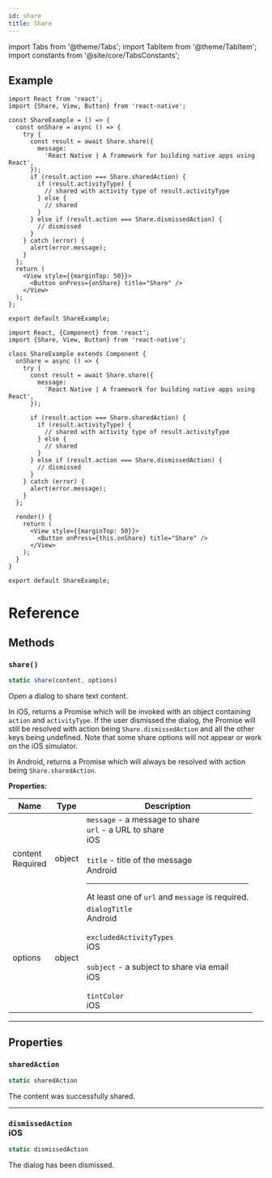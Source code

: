 ```yaml
---
id: share
title: Share
---
```


import Tabs from '@theme/Tabs'; import TabItem from '@theme/TabItem'; import constants from '@site/core/TabsConstants';

## Example

<Tabs groupId="syntax" defaultValue={constants.defaultSyntax} values={constants.syntax}>
<TabItem value="functional">

```SnackPlayer name=Function%20Component%20Example&supportedPlatforms=ios,android
import React from 'react';
import {Share, View, Button} from 'react-native';

const ShareExample = () => {
  const onShare = async () => {
    try {
      const result = await Share.share({
        message:
          'React Native | A framework for building native apps using React',
      });
      if (result.action === Share.sharedAction) {
        if (result.activityType) {
          // shared with activity type of result.activityType
        } else {
          // shared
        }
      } else if (result.action === Share.dismissedAction) {
        // dismissed
      }
    } catch (error) {
      alert(error.message);
    }
  };
  return (
    <View style={{marginTop: 50}}>
      <Button onPress={onShare} title="Share" />
    </View>
  );
};

export default ShareExample;
```

</TabItem>
<TabItem value="classical">

```SnackPlayer name=Class%20Component%20Example&supportedPlatforms=ios,android
import React, {Component} from 'react';
import {Share, View, Button} from 'react-native';

class ShareExample extends Component {
  onShare = async () => {
    try {
      const result = await Share.share({
        message:
          'React Native | A framework for building native apps using React',
      });

      if (result.action === Share.sharedAction) {
        if (result.activityType) {
          // shared with activity type of result.activityType
        } else {
          // shared
        }
      } else if (result.action === Share.dismissedAction) {
        // dismissed
      }
    } catch (error) {
      alert(error.message);
    }
  };

  render() {
    return (
      <View style={{marginTop: 50}}>
        <Button onPress={this.onShare} title="Share" />
      </View>
    );
  }
}

export default ShareExample;
```

</TabItem>
</Tabs>

# Reference

## Methods

### `share()`

```jsx
static share(content, options)
```

Open a dialog to share text content.

In iOS, returns a Promise which will be invoked with an object containing `action` and `activityType`. If the user dismissed the dialog, the Promise will still be resolved with action being `Share.dismissedAction` and all the other keys being undefined. Note that some share options will not appear or work on the iOS simulator.

In Android, returns a Promise which will always be resolved with action being `Share.sharedAction`.

**Properties:**

| Name                                                         | Type   | Description                                                                                                                                                                                                                                        |
| ------------------------------------------------------------ | ------ | -------------------------------------------------------------------------------------------------------------------------------------------------------------------------------------------------------------------------------------------------- |
| content <div className="label basic required">Required</div> | object | `message` - a message to share<br/>`url` - a URL to share <div class="label ios">iOS</div><br/>`title` - title of the message <div class="label android">Android</div><hr/>At least one of `url` and `message` is required.                        |
| options                                                      | object | `dialogTitle` <div class="label android">Android</div><br/>`excludedActivityTypes` <div class="label ios">iOS</div><br/>`subject` - a subject to share via email <div class="label ios">iOS</div><br/>`tintColor` <div class="label ios">iOS</div> |

---

## Properties

### `sharedAction`

```jsx
static sharedAction
```

The content was successfully shared.

---

### `dismissedAction` <div class="label ios">iOS</div>

```jsx
static dismissedAction
```

The dialog has been dismissed.
